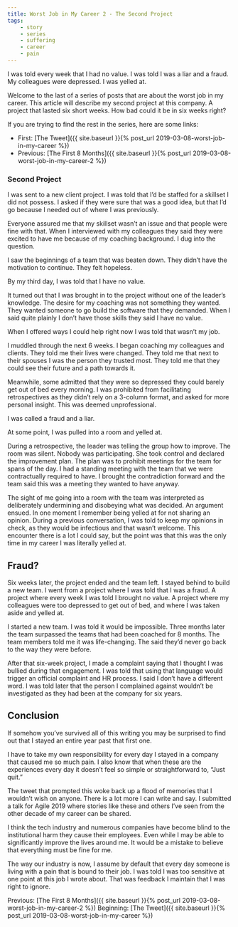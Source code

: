 ```yaml
---
title: Worst Job in My Career 2 - The Second Project
tags:
    - story
    - series
    - suffering
    - career
    - pain
---
```



I was told every week that I had no value. I was told I was a liar and a fraud. My colleagues were depressed. I was yelled at.

Welcome to the last of a series of posts that are about the worst job in my career. This article will describe my second project at this company. A project that lasted six short weeks. How bad could it be in six weeks right?

If you are trying to find the rest in the series, here are some links: 

- First: [The Tweet]({{ site.baseurl }}{% post_url 2019-03-08-worst-job-in-my-career %})
- Previous: [The First 8 Months]({{ site.baseurl }}{% post_url 2019-03-08-worst-job-in-my-career-2 %})


### Second Project

I was sent to a new client project. I was told that I’d be staffed for a skillset I did not possess. I asked if they were sure that was a good idea, but that I’d go because I needed out of where I was previously.

Everyone assured me that my skillset wasn’t an issue and that people were fine with that. When I interviewed with my colleagues they said they were excited to have me because of my coaching background. I dug into the question.

I saw the beginnings of a team that was beaten down. They didn’t have the motivation to continue. They felt hopeless.

By my third day, I was told that I have no value.

It turned out that I was brought in to the project without one of the leader’s knowledge. The desire for my coaching was not something they wanted. They wanted someone to go build the software that they demanded. When I said quite plainly I don’t have those skills they said I have no value.

When I offered ways I could help right now I was told that wasn’t my job.

I muddled through the next 6 weeks. I began coaching my colleagues and clients. They told me their lives were changed. They told me that next to their spouses I was the person they trusted most. They told me that they could see their future and a path towards it.

Meanwhile, some admitted that they were so depressed they could barely get out of bed every morning. I was prohibited from facilitating retrospectives as they didn’t rely on a 3-column format, and asked for more personal insight. This was deemed unprofessional.

I was called a fraud and a liar.

At some point, I was pulled into a room and yelled at. 

During a retrospective, the leader was telling the group how to improve. The room was silent. Nobody was participating. She took control and declared the improvement plan. The plan was to prohibit meetings for the team for spans of the day. I had a standing meeting with the team that we were contractually required to have. I brought the contradiction forward and the team said this was a meeting they wanted to have anyway.

The sight of me going into a room with the team was interpreted as deliberately undermining and disobeying what was decided. An argument ensued. In one moment I remember being yelled at for not sharing an opinion. During a previous conversation, I was told to keep my opinions in check, as they would be infectious and that wasn’t welcome. This encounter there is a lot I could say, but the point was that this was the only time in my career I was literally yelled at.

## Fraud?

Six weeks later, the project ended and the team left. I stayed behind to build a new team. I went from a project where I was told that I was a fraud. A project where every week I was told I brought no value. A project where my colleagues were too depressed to get out of bed, and where I was taken aside and yelled at.

I started a new team. I was told it would be impossible. Three months later the team surpassed the teams that had been coached for 8 months. The team members told me it was life-changing. The said they’d never go back to the way they were before.

After that six-week project, I made a complaint saying that I thought I was bullied during that engagement. I was told that using that language would trigger an official complaint and HR process. I said I don’t have a different word. I was told later that the person I complained against wouldn’t be investigated as they had been at the company for six years.

## Conclusion

If somehow you’ve survived all of this writing you may be surprised to find out that I stayed an entire year past that first one. 

I have to take my own responsibility for every day I stayed in a company that caused me so much pain. I also know that when these are the experiences every day it doesn’t feel so simple or straightforward to, “Just quit.”

The tweet that prompted this woke back up a flood of memories that I wouldn’t wish on anyone. There is a lot more I can write and say. I submitted a talk for Agile 2019 where stories like these and others I’ve seen from the other decade of my career can be shared.

I think the tech industry and numerous companies have become blind to the institutional harm they cause their employees. Even while I may be able to significantly improve the lives around me. It would be a mistake to believe that everything must be fine for me.

The way our industry is now, I assume by default that every day someone is living with a pain that is bound to their job. I was told I was too sensitive at one point at this job I wrote about. That was feedback I maintain that I was right to ignore.

Previous: [The First 8 Months]({{ site.baseurl }}{% post_url 2019-03-08-worst-job-in-my-career-2 %})
Beginning: [The Tweet]({{ site.baseurl }}{% post_url 2019-03-08-worst-job-in-my-career %})

